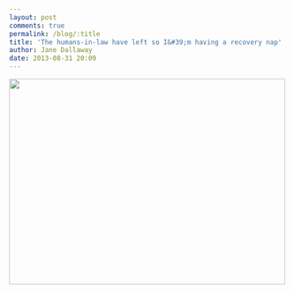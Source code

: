```yaml
---
layout: post
comments: true
permalink: /blog/:title
title: 'The humans-in-law have left so I&#39;m having a recovery nap'
author: Jane Dallaway
date: 2013-08-31 20:09
---
```


<div><a href="//static.skitters.dallaway.com/Itp_photo.JPG"><img src="//static.skitters.dallaway.com/Itp_thumb_photo.JPG" width="500" height="373"/></a></div>



 
      
